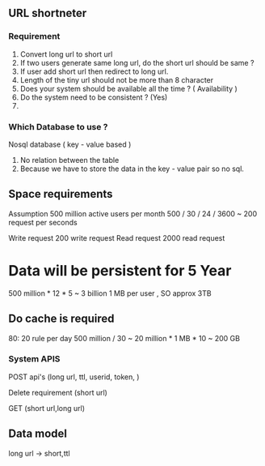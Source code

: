 ## URL shortneter

### Requirement

1. Convert long url to short url
2. If two users generate same long url, do the short url should be same ?
3. If user add short url then redirect to long url.
4. Length of the tiny url should not be more than 8 character
5. Does your system should be available all the time ? ( Availability )
6. Do the system need to be consistent ? (Yes)
7.

### Which Database to use ?

Nosql database ( key - value based )

1. No relation between the table
2. Because we have to store the data in the key - value pair so no sql.

## Space requirements

Assumption 500 million active users per month 500 / 30 / 24 / 3600 ~ 200 request per seconds

Write request 200 write request Read request 2000 read request

# Data will be persistent for 5 Year

500 million * 12 * 5 ~ 3 billion 1 MB per user , SO approx 3TB

## Do cache is required

80: 20 rule per day 500 million / 30 ~  20 million * 1 MB * 10 ~ 200 GB

### System APIS

POST api's
(long url, ttl, userid, token, )

Delete requirement
(short url)

GET
(short url,long url)

## Data model

long url -> short,ttl 

